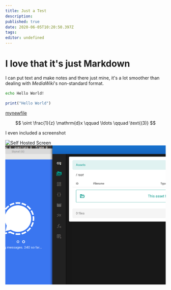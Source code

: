 ```yaml
---
title: Just a Test
description: 
published: true
date: 2020-06-05T10:20:50.397Z
tags: 
editor: undefined
---
```


# I love that it's just Markdown

I can put text and make notes and there just mine, it's a lot smoother than dealing with *MediaWiki*'s non-standard format.

```bash
echo Hello World!
```

```jl
print("Hello World")
```
[mynewfile](./mynewfile)

$$
\oint \frac{1}{z} \mathrm{d}x \qquad \ldots \qquad \text{(3)}
$$

I even included a screenshot

![Self Hosted Screen](https://ryansnotes.org/webdav/screenshot_from_2020-05-10_14-35-35.png)
![I even Included a screenshot](/screenshot_from_2020-05-10_14-35-35.png)